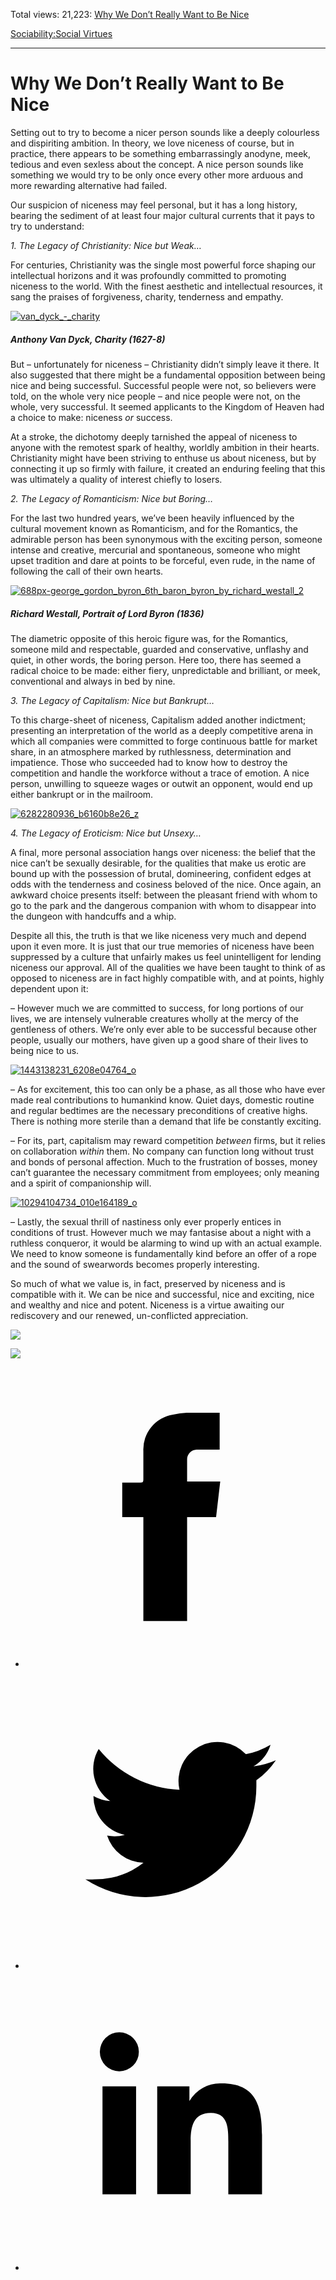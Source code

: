 Total views: 21,223: [Why We Don’t Really Want to Be Nice](https://www.theschooloflife.com/thebookoflife/why-we-dont-really-want-to-be-nice/)

[Sociability:](https://www.theschooloflife.com/thebookoflife/category/sociability/)[Social Virtues](https://www.theschooloflife.com/thebookoflife/category/sociability/social-virtues/)

* * *

# Why We Don’t Really Want to Be Nice
<style>
						.alignnone {
  display: block;
  margin-left: auto;
  margin-right: auto;
  align: center:
}

.addtoany_share_save_container {
display:none;
}

.wp-block-image {
		display: block;
  margin-left: auto;
  margin-right: auto;
  width: 50%;
}

.aligncenter {
display: block;
  margin-left: auto;
  margin-right: auto;
  align: center:
}

@media only screen and (max-width: 500px) {
  .wp-block-image {
		display: block;
  margin-left: auto;
  margin-right: auto;
  width: 100%;
} }

h1 {max-width: 600px !important;
}
.s18-single-post .content-area .site-main article .post-cat-header-display + .old-wrapper p {
    font-size: 1.200em
}
						</style>

Setting out to try to become a nicer person sounds like a deeply colourless and dispiriting ambition. In theory, we love niceness of course, but in practice, there appears to be something embarrassingly anodyne, meek, tedious and even sexless about the concept. A&nbsp;nice person sounds like something we would try to be only once every other more arduous and more rewarding alternative had failed.

Our suspicion of niceness may feel personal, but it has a long history, bearing the sediment of at least four major cultural currents that it pays to try to understand:

_1. The Legacy of Christianity: Nice but Weak…_

For centuries, Christianity was the single most powerful force shaping our intellectual horizons and it was profoundly committed to promoting niceness to the world. With the finest aesthetic and intellectual resources, it sang the praises of forgiveness, charity, tenderness and empathy.

[![van_dyck_-_charity](https://www.theschooloflife.com/thebookoflife/wp-content/uploads/2016/10/Van_Dyck_-_Charity.jpg)](http://www.thebookoflife.org/wp-content/uploads/2016/10/Van_Dyck_-_Charity.jpg)

##### Anthony Van Dyck, _Charity_ (1627-8)

But – unfortunately for niceness – Christianity didn’t simply leave it there. It also suggested that there might be a fundamental opposition between being nice and being successful. Successful people were not, so believers were told, on the whole very nice people – and nice people were not, on the whole, very successful. It seemed applicants to the Kingdom of Heaven had a choice to make: niceness _or_ success.

At a stroke, the dichotomy deeply tarnished the appeal of niceness to anyone with the remotest spark of healthy, worldly ambition in their hearts. Christianity might have been striving to enthuse us about niceness, but by connecting it up so firmly with failure, it created an enduring feeling that this was ultimately a quality of interest chiefly to losers.

_2. The Legacy of Romanticism: Nice but Boring…_

For the last two hundred years, we’ve been heavily influenced by the cultural movement known as Romanticism, and for the Romantics, the admirable person has been synonymous with the exciting person, someone intense and creative, mercurial and spontaneous, someone who might upset tradition and dare at points to be forceful, even rude, in the name of following the call of their own hearts.

[![688px-george_gordon_byron_6th_baron_byron_by_richard_westall_2](https://www.theschooloflife.com/thebookoflife/wp-content/uploads/2016/10/688px-George_Gordon_Byron_6th_Baron_Byron_by_Richard_Westall_2.jpg)](http://www.thebookoflife.org/wp-content/uploads/2016/10/688px-George_Gordon_Byron_6th_Baron_Byron_by_Richard_Westall_2.jpg)

##### Richard Westall, _Portrait of Lord Byron_ (1836)

The diametric opposite of this heroic figure was, for the Romantics, someone mild and respectable, guarded and conservative, unflashy and quiet, in other words, the boring person. Here too, there has seemed a radical choice to be made: either fiery, unpredictable and brilliant, or meek, conventional and always in bed by nine.

_3. The Legacy of Capitalism: Nice but Bankrupt…_

To this charge-sheet of niceness, Capitalism added another indictment; presenting an interpretation of the world as a deeply competitive arena in which all companies were committed to forge continuous battle for market share, in an atmosphere marked by ruthlessness, determination and impatience. Those who succeeded had to know how to destroy the competition and handle the workforce without a trace of emotion. A nice person, unwilling to squeeze wages or outwit an opponent, would end up either bankrupt or in the mailroom.

[![6282280936_b6160b8e26_z](https://www.theschooloflife.com/thebookoflife/wp-content/uploads/2016/10/6282280936_b6160b8e26_z.jpg)](http://www.thebookoflife.org/wp-content/uploads/2016/10/6282280936_b6160b8e26_z.jpg)

_4. The Legacy of Eroticism: Nice but Unsexy…_

A final, more personal association hangs over niceness: the belief that the nice can’t be sexually desirable, for the qualities that make us erotic are bound up with the possession of brutal, domineering, confident edges at odds with the tenderness and cosiness beloved of the nice. Once again, an awkward choice presents itself: between the pleasant friend with whom to go to the park and the dangerous companion with whom to disappear into the dungeon with handcuffs and a whip.

Despite all this, the truth is that we like niceness very much and depend upon it even more. It is just that our true memories of niceness have been suppressed by a culture that unfairly makes us feel unintelligent for lending niceness our approval. All of the qualities we have been taught to think of as opposed to niceness are in fact highly compatible with, and at points, highly dependent upon it:

– However much we are committed to success, for long portions of our lives, we are intensely vulnerable creatures wholly at the mercy of the gentleness of others. We’re only ever able to be successful because other people, usually our mothers, have given up a good share of their lives to being nice to us.

[![1443138231_6208e04764_o](https://www.theschooloflife.com/thebookoflife/wp-content/uploads/2016/10/1443138231_6208e04764_o.jpg)](http://www.thebookoflife.org/wp-content/uploads/2016/10/1443138231_6208e04764_o.jpg)

– As for excitement, this too can only be a phase, as all those who have ever made real contributions to humankind know. Quiet days, domestic routine and regular bedtimes are the necessary preconditions of creative highs. There is nothing more sterile than a demand that life be constantly exciting.

– For its, part, capitalism may reward competition _between_ firms, but it relies on collaboration _within_ them. No company can function long without trust and bonds of personal affection. Much to the frustration of bosses, money can’t guarantee the necessary commitment from employees; only meaning and a spirit of companionship will.

[![10294104734_010e164189_o](https://www.theschooloflife.com/thebookoflife/wp-content/uploads/2016/10/10294104734_010e164189_o.jpg)](http://www.thebookoflife.org/wp-content/uploads/2016/10/10294104734_010e164189_o.jpg)

– Lastly, the sexual thrill of nastiness only ever properly entices in conditions of trust. However much we may fantasise about a night with a ruthless conqueror, it would be alarming to wind up with an actual example. We need to know someone is fundamentally kind before an offer of a rope and the sound of swearwords becomes properly interesting.

So much of what we value is, in fact, preserved by niceness and is compatible with it. We can be nice and successful, nice and exciting, nice and wealthy and nice and potent. Niceness is a virtue awaiting our rediscovery and our renewed, un-conflicted appreciation.

[![](https://img.youtube.com/vi/2Fvtgt736lo/0.jpg)](https://www.youtube.com/embed/2Fvtgt736lo '')

[![](https://img.youtube.com/vi/aCYXF4W-05w/0.jpg)](https://www.youtube.com/embed/aCYXF4W-05w '')
<style>
    .iframe-class { display: block !important; }
</style>

- [<svg xmlns="http://www.w3.org/2000/svg" viewbox="0 0 26 26"><title>Facebook</title>
                    <g>
                        <path d="M8.38,10H9.92c.2,0,.29,0,.29-.28,0-.82,0-1.64,0-2.46a3.05,3.05,0,0,1,2.57-3.15A7.22,7.22,0,0,1,14,3.95c.86,0,1.71,0,2.57,0h.25v3.2h-2A.85.85,0,0,0,14,8c0,.62,0,1.24,0,1.91h2.87L16.51,13H14v9H10.21V13H8.38Z"></path>
                    </g>
                </svg>](http://www.facebook.com/sharer/sharer.php?u=https://www.theschooloflife.com/thebookoflife/why-we-dont-really-want-to-be-nice/)
- [<svg xmlns="http://www.w3.org/2000/svg" viewbox="0 0 26 26"><title>Twitter</title>
                    <path d="M21.69,7.9a6.75,6.75,0,0,1-1.94.53,3.39,3.39,0,0,0,1.48-1.87,6.76,6.76,0,0,1-2.14.82,3.38,3.38,0,0,0-5.75,3.08,9.59,9.59,0,0,1-7-3.53,3.38,3.38,0,0,0,1,4.51A3.36,3.36,0,0,1,5.89,11v0A3.38,3.38,0,0,0,8.6,14.37a3.39,3.39,0,0,1-1.53.06,3.38,3.38,0,0,0,3.15,2.35A6.78,6.78,0,0,1,6,18.22a6.87,6.87,0,0,1-.81,0A9.6,9.6,0,0,0,20,10.08q0-.22,0-.44A6.86,6.86,0,0,0,21.69,7.9Z"></path>
                </svg>](http://twitter.com/share?url=https://www.theschooloflife.com/thebookoflife/why-we-dont-really-want-to-be-nice/&text=&via=theschooloflife)
- [<svg xmlns="http://www.w3.org/2000/svg" viewbox="0 0 26 26"><title>LinkedIn</title>
<path class="cls-2" d="M6.67,10H9.58v9.36H6.67ZM8.13,5.32A1.69,1.69,0,1,1,6.44,7,1.69,1.69,0,0,1,8.13,5.32"></path><path class="cls-2" d="M11.41,10H14.2v1.28h0A3.06,3.06,0,0,1,17,9.75c2.95,0,3.49,1.94,3.49,4.46v5.14H17.57V14.79c0-1.09,0-2.48-1.51-2.48s-1.75,1.18-1.75,2.4v4.63H11.41Z"></path></svg>](https://www.linkedin.com/shareArticle?mini=true&url=https://www.theschooloflife.com/thebookoflife/why-we-dont-really-want-to-be-nice/)
